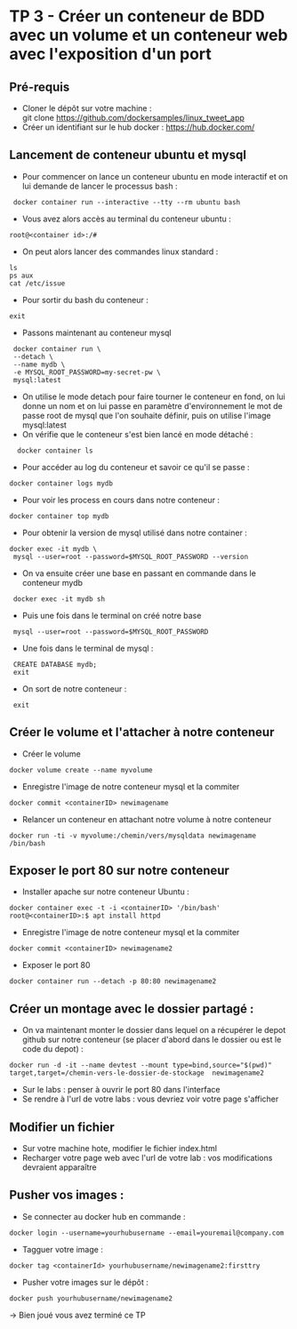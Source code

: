 # TP 3 - Créer un conteneur de BDD avec un volume et un conteneur web avec l'exposition d'un port

## Pré-requis

- Cloner le dépôt sur votre machine :     
git clone https://github.com/dockersamples/linux_tweet_app
- Créer un identifiant sur le hub docker :
https://hub.docker.com/ 

## Lancement de conteneur ubuntu et mysql
- Pour commencer on lance un conteneur ubuntu en mode interactif et on lui demande de lancer le processus bash :
```
 docker container run --interactive --tty --rm ubuntu bash
```
- Vous avez alors accès au terminal du conteneur ubuntu :
```
root@<container id>:/#
```
- On peut alors lancer des commandes linux standard :
```
ls
ps aux
cat /etc/issue
```
- Pour sortir du bash du conteneur : 
```
exit
```
- Passons maintenant au conteneur mysql
```
 docker container run \
 --detach \
 --name mydb \
 -e MYSQL_ROOT_PASSWORD=my-secret-pw \
 mysql:latest
 ```
 - On utilise le mode detach pour faire tourner le conteneur en fond, on lui donne un nom et on lui passe en paramètre d'environnement le mot de passe root de mysql que l'on souhaite définir, puis on utilise l'image mysql:latest
 - On vérifie que le conteneur s'est bien lancé en mode détaché :
```
  docker container ls
```
- Pour accéder au log du conteneur et savoir ce qu'il se passe :
```
docker container logs mydb
```
- Pour voir les process en cours dans notre conteneur :
```
docker container top mydb
```
- Pour obtenir la version de mysql utilisé dans notre container :
```
docker exec -it mydb \
 mysql --user=root --password=$MYSQL_ROOT_PASSWORD --version
```
- On va ensuite créer une base en passant en commande dans le conteneur mydb
```
 docker exec -it mydb sh
```
- Puis une fois dans le terminal on créé notre base
```
 mysql --user=root --password=$MYSQL_ROOT_PASSWORD 
```
 - Une fois dans le terminal de mysql : 
```
 CREATE DATABASE mydb;
 exit 
```
- On sort de notre conteneur :
```
 exit 
```

## Créer le volume et l'attacher à notre conteneur
- Créer le volume
```
docker volume create --name myvolume
```
- Enregistre l'image de notre conteneur mysql et la commiter  
```
docker commit <containerID> newimagename
```
- Relancer un conteneur en attachant notre volume à notre conteneur
```
docker run -ti -v myvolume:/chemin/vers/mysqldata newimagename /bin/bash
```
## Exposer le port 80 sur notre conteneur
- Installer apache sur notre conteneur Ubuntu :
```
docker container exec -t -i <containerID> '/bin/bash'
root@<containerID>:$ apt install httpd
```
- Enregistre l'image de notre conteneur mysql et la commiter  
```
docker commit <containerID> newimagename2
```
- Exposer le port 80
```
docker container run --detach -p 80:80 newimagename2
```

## Créer un montage avec le dossier partagé :
- On va maintenant monter le dossier dans lequel on a récupérer le depot github sur notre conteneur (se placer d'abord dans le dossier ou est le code du depot) :
```
docker run -d -it --name devtest --mount type=bind,source="$(pwd)"
target,target=/chemin-vers-le-dossier-de-stockage  newimagename2
```
- Sur le labs : penser à ouvrir le port 80 dans l'interface
- Se rendre à l'url de votre labs : vous devriez voir votre page s'afficher

## Modifier un fichier
- Sur votre machine hote, modifier le fichier index.html
- Recharger votre page web avec l'url de votre lab : vos modifications devraient apparaître

## Pusher vos images :
- Se connecter au docker hub en commande :
```
docker login --username=yourhubusername --email=youremail@company.com
```
- Tagguer votre image :
```
docker tag <containerId> yourhubusername/newimagename2:firsttry
```
- Pusher votre images sur le dépôt :
```
docker push yourhubusername/newimagename2
```

-> Bien joué vous avez terminé ce TP 